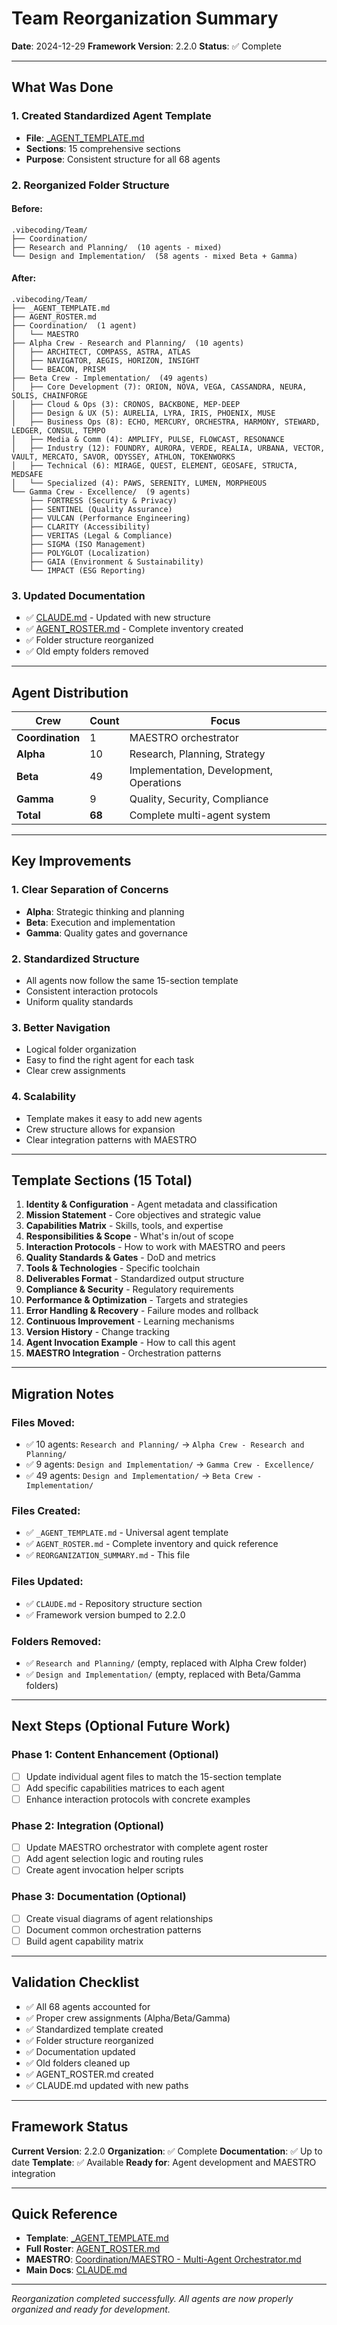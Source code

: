 # Team Reorganization Summary

**Date**: 2024-12-29
**Framework Version**: 2.2.0
**Status**: ✅ Complete

---

## What Was Done

### 1. Created Standardized Agent Template
- **File**: [_AGENT_TEMPLATE.md](_AGENT_TEMPLATE.md)
- **Sections**: 15 comprehensive sections
- **Purpose**: Consistent structure for all 68 agents

### 2. Reorganized Folder Structure

#### Before:
```
.vibecoding/Team/
├── Coordination/
├── Research and Planning/  (10 agents - mixed)
└── Design and Implementation/  (58 agents - mixed Beta + Gamma)
```

#### After:
```
.vibecoding/Team/
├── _AGENT_TEMPLATE.md
├── AGENT_ROSTER.md
├── Coordination/  (1 agent)
│   └── MAESTRO
├── Alpha Crew - Research and Planning/  (10 agents)
│   ├── ARCHITECT, COMPASS, ASTRA, ATLAS
│   ├── NAVIGATOR, AEGIS, HORIZON, INSIGHT
│   └── BEACON, PRISM
├── Beta Crew - Implementation/  (49 agents)
│   ├── Core Development (7): ORION, NOVA, VEGA, CASSANDRA, NEURA, SOLIS, CHAINFORGE
│   ├── Cloud & Ops (3): CRONOS, BACKBONE, MEP-DEEP
│   ├── Design & UX (5): AURELIA, LYRA, IRIS, PHOENIX, MUSE
│   ├── Business Ops (8): ECHO, MERCURY, ORCHESTRA, HARMONY, STEWARD, LEDGER, CONSUL, TEMPO
│   ├── Media & Comm (4): AMPLIFY, PULSE, FLOWCAST, RESONANCE
│   ├── Industry (12): FOUNDRY, AURORA, VERDE, REALIA, URBANA, VECTOR, VAULT, MERCATO, SAVOR, ODYSSEY, ATHLON, TOKENWORKS
│   ├── Technical (6): MIRAGE, QUEST, ELEMENT, GEOSAFE, STRUCTA, MEDSAFE
│   └── Specialized (4): PAWS, SERENITY, LUMEN, MORPHEOUS
└── Gamma Crew - Excellence/  (9 agents)
    ├── FORTRESS (Security & Privacy)
    ├── SENTINEL (Quality Assurance)
    ├── VULCAN (Performance Engineering)
    ├── CLARITY (Accessibility)
    ├── VERITAS (Legal & Compliance)
    ├── SIGMA (ISO Management)
    ├── POLYGLOT (Localization)
    ├── GAIA (Environment & Sustainability)
    └── IMPACT (ESG Reporting)
```

### 3. Updated Documentation
- ✅ [CLAUDE.md](../../../CLAUDE.md) - Updated with new structure
- ✅ [AGENT_ROSTER.md](AGENT_ROSTER.md) - Complete inventory created
- ✅ Folder structure reorganized
- ✅ Old empty folders removed

---

## Agent Distribution

| Crew | Count | Focus |
|------|-------|-------|
| **Coordination** | 1 | MAESTRO orchestrator |
| **Alpha** | 10 | Research, Planning, Strategy |
| **Beta** | 49 | Implementation, Development, Operations |
| **Gamma** | 9 | Quality, Security, Compliance |
| **Total** | **68** | Complete multi-agent system |

---

## Key Improvements

### 1. Clear Separation of Concerns
- **Alpha**: Strategic thinking and planning
- **Beta**: Execution and implementation
- **Gamma**: Quality gates and governance

### 2. Standardized Structure
- All agents now follow the same 15-section template
- Consistent interaction protocols
- Uniform quality standards

### 3. Better Navigation
- Logical folder organization
- Easy to find the right agent for each task
- Clear crew assignments

### 4. Scalability
- Template makes it easy to add new agents
- Crew structure allows for expansion
- Clear integration patterns with MAESTRO

---

## Template Sections (15 Total)

1. **Identity & Configuration** - Agent metadata and classification
2. **Mission Statement** - Core objectives and strategic value
3. **Capabilities Matrix** - Skills, tools, and expertise
4. **Responsibilities & Scope** - What's in/out of scope
5. **Interaction Protocols** - How to work with MAESTRO and peers
6. **Quality Standards & Gates** - DoD and metrics
7. **Tools & Technologies** - Specific toolchain
8. **Deliverables Format** - Standardized output structure
9. **Compliance & Security** - Regulatory requirements
10. **Performance & Optimization** - Targets and strategies
11. **Error Handling & Recovery** - Failure modes and rollback
12. **Continuous Improvement** - Learning mechanisms
13. **Version History** - Change tracking
14. **Agent Invocation Example** - How to call this agent
15. **MAESTRO Integration** - Orchestration patterns

---

## Migration Notes

### Files Moved:
- ✅ 10 agents: `Research and Planning/` → `Alpha Crew - Research and Planning/`
- ✅ 9 agents: `Design and Implementation/` → `Gamma Crew - Excellence/`
- ✅ 49 agents: `Design and Implementation/` → `Beta Crew - Implementation/`

### Files Created:
- ✅ `_AGENT_TEMPLATE.md` - Universal agent template
- ✅ `AGENT_ROSTER.md` - Complete inventory and quick reference
- ✅ `REORGANIZATION_SUMMARY.md` - This file

### Files Updated:
- ✅ `CLAUDE.md` - Repository structure section
- ✅ Framework version bumped to 2.2.0

### Folders Removed:
- ✅ `Research and Planning/` (empty, replaced with Alpha Crew folder)
- ✅ `Design and Implementation/` (empty, replaced with Beta/Gamma folders)

---

## Next Steps (Optional Future Work)

### Phase 1: Content Enhancement (Optional)
- [ ] Update individual agent files to match the 15-section template
- [ ] Add specific capabilities matrices to each agent
- [ ] Enhance interaction protocols with concrete examples

### Phase 2: Integration (Optional)
- [ ] Update MAESTRO orchestrator with complete agent roster
- [ ] Add agent selection logic and routing rules
- [ ] Create agent invocation helper scripts

### Phase 3: Documentation (Optional)
- [ ] Create visual diagrams of agent relationships
- [ ] Document common orchestration patterns
- [ ] Build agent capability matrix

---

## Validation Checklist

- ✅ All 68 agents accounted for
- ✅ Proper crew assignments (Alpha/Beta/Gamma)
- ✅ Standardized template created
- ✅ Folder structure reorganized
- ✅ Documentation updated
- ✅ Old folders cleaned up
- ✅ AGENT_ROSTER.md created
- ✅ CLAUDE.md updated with new paths

---

## Framework Status

**Current Version**: 2.2.0
**Organization**: ✅ Complete
**Documentation**: ✅ Up to date
**Template**: ✅ Available
**Ready for**: Agent development and MAESTRO integration

---

## Quick Reference

- **Template**: [_AGENT_TEMPLATE.md](_AGENT_TEMPLATE.md)
- **Full Roster**: [AGENT_ROSTER.md](AGENT_ROSTER.md)
- **MAESTRO**: [Coordination/MAESTRO - Multi-Agent Orchestrator.md](Coordination/MAESTRO%20-%20Multi-Agent%20Orchestrator.md)
- **Main Docs**: [CLAUDE.md](../../../CLAUDE.md)

---

*Reorganization completed successfully. All agents are now properly organized and ready for development.*